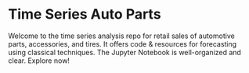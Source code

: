 # Time Series Auto Parts
Welcome to the time series analysis repo for retail sales of automotive parts, accessories, and tires. It offers code &amp; resources for forecasting using classical techniques. The Jupyter Notebook is well-organized and clear. Explore now!
